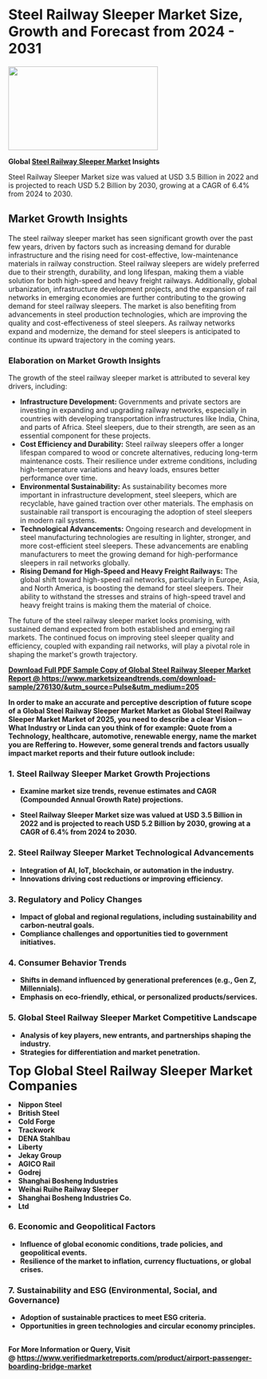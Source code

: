 <H1>Steel Railway Sleeper Market Size, Growth and Forecast from 2024 - 2031</H1><img class="aligncenter size-medium wp-image-584254" src="https://thirdeyenews.in/wp-content/uploads/2024/09/Global-Market-Research-300x168.jpeg" alt="" width="300" height="168" /><p><strong>Global&nbsp;<a href="https://www.marketsizeandtrends.com/download-sample/276130/&amp;utm_source=Pulse&amp;utm_medium=205">Steel Railway Sleeper Market</a> Insights</strong></p><p>Steel Railway Sleeper Market size was valued at USD 3.5 Billion in 2022 and is projected to reach USD 5.2 Billion by 2030, growing at a CAGR of 6.4% from 2024 to 2030.</p><p><h2>Market Growth Insights</h2> <p>The steel railway sleeper market has seen significant growth over the past few years, driven by factors such as increasing demand for durable infrastructure and the rising need for cost-effective, low-maintenance materials in railway construction. Steel railway sleepers are widely preferred due to their strength, durability, and long lifespan, making them a viable solution for both high-speed and heavy freight railways. Additionally, global urbanization, infrastructure development projects, and the expansion of rail networks in emerging economies are further contributing to the growing demand for steel railway sleepers. The market is also benefiting from advancements in steel production technologies, which are improving the quality and cost-effectiveness of steel sleepers. As railway networks expand and modernize, the demand for steel sleepers is anticipated to continue its upward trajectory in the coming years.</p> <p><strong><a href="#"></a></strong></p> <h3>Elaboration on Market Growth Insights</h3> <p>The growth of the steel railway sleeper market is attributed to several key drivers, including:</p> <ul> <li><strong>Infrastructure Development:</strong> Governments and private sectors are investing in expanding and upgrading railway networks, especially in countries with developing transportation infrastructures like India, China, and parts of Africa. Steel sleepers, due to their strength, are seen as an essential component for these projects.</li> <li><strong>Cost Efficiency and Durability:</strong> Steel railway sleepers offer a longer lifespan compared to wood or concrete alternatives, reducing long-term maintenance costs. Their resilience under extreme conditions, including high-temperature variations and heavy loads, ensures better performance over time.</li> <li><strong>Environmental Sustainability:</strong> As sustainability becomes more important in infrastructure development, steel sleepers, which are recyclable, have gained traction over other materials. The emphasis on sustainable rail transport is encouraging the adoption of steel sleepers in modern rail systems.</li> <li><strong>Technological Advancements:</strong> Ongoing research and development in steel manufacturing technologies are resulting in lighter, stronger, and more cost-efficient steel sleepers. These advancements are enabling manufacturers to meet the growing demand for high-performance sleepers in rail networks globally.</li> <li><strong>Rising Demand for High-Speed and Heavy Freight Railways:</strong> The global shift toward high-speed rail networks, particularly in Europe, Asia, and North America, is boosting the demand for steel sleepers. Their ability to withstand the stresses and strains of high-speed travel and heavy freight trains is making them the material of choice.</li> </ul> <p>The future of the steel railway sleeper market looks promising, with sustained demand expected from both established and emerging rail markets. The continued focus on improving steel sleeper quality and efficiency, coupled with expanding rail networks, will play a pivotal role in shaping the market's growth trajectory.</p> <p><strong><a href="#"></p><p><span class=""><strong>Download Full PDF Sample Copy of Global Steel Railway Sleeper Market Report</strong> @ <a href="https://www.marketsizeandtrends.com/download-sample/276130/&amp;utm_source=Pulse&amp;utm_medium=205" target="_blank">https://www.marketsizeandtrends.com/download-sample/276130/&amp;utm_source=Pulse&amp;utm_medium=205</a></span></p><p>In order to make an accurate and perceptive description of future scope of a Global&nbsp;Steel Railway Sleeper Market Market as Global&nbsp;Steel Railway Sleeper Market Market of 2025, you need to describe a clear Vision &ndash; What Industry or Linda can you think of for example: Quote from a Technology, healthcare, automotive, renewable energy, name the market you are Reffering to. However, some general trends and factors usually impact market reports and their future outlook include:</p><h3>1.&nbsp;<strong>Steel Railway Sleeper Market Growth Projections</strong></h3><ul><li>Examine market size trends, revenue estimates and CAGR (Compounded Annual Growth Rate) projections.</li><li><p>Steel Railway Sleeper Market size was valued at USD 3.5 Billion in 2022 and is projected to reach USD 5.2 Billion by 2030, growing at a CAGR of 6.4% from 2024 to 2030.</p></li></ul><h3>2.&nbsp;<strong>Steel Railway Sleeper Market Technological Advancements</strong></h3><ul><li>Integration of AI, IoT, blockchain, or automation in the industry.</li><li>Innovations driving cost reductions or improving efficiency.</li></ul><h3>3.&nbsp;<strong>Regulatory and Policy Changes</strong></h3><ul><li>Impact of global and regional regulations, including sustainability and carbon-neutral goals.</li><li>Compliance challenges and opportunities tied to government initiatives.</li></ul><h3>4.&nbsp;<strong>Consumer Behavior Trends</strong></h3><ul><li>Shifts in demand influenced by generational preferences (e.g., Gen Z, Millennials).</li><li>Emphasis on eco-friendly, ethical, or personalized products/services.</li></ul><h3>5.&nbsp;<strong>Global Steel Railway Sleeper Market Competitive Landscape</strong></h3><ul><li>Analysis of key players, new entrants, and partnerships shaping the industry.</li><li>Strategies for differentiation and market penetration.</li></ul><p data-pm-slice="1 1 []"><span style="color: inherit; font-family: inherit; font-size: 25px;">Top Global Steel Railway Sleeper Market Companies</span></p><div class="" data-test-id=""><p><li>Nippon Steel</li><li> British Steel</li><li> Cold Forge</li><li> Trackwork</li><li> DENA Stahlbau</li><li> Liberty</li><li> Jekay Group</li><li> AGICO Rail</li><li> Godrej</li><li> Shanghai Bosheng Industries</li><li> Weihai Ruihe Railway Sleeper</li><li> Shanghai Bosheng Industries Co.</li><li> Ltd</li></p></div><h3>6.&nbsp;<strong>Economic and Geopolitical Factors</strong></h3><ul><li>Influence of global economic conditions, trade policies, and geopolitical events.</li><li>Resilience of the market to inflation, currency fluctuations, or global crises.</li></ul><h3>7.&nbsp;<strong>Sustainability and ESG (Environmental, Social, and Governance)</strong></h3><ul><li>Adoption of sustainable practices to meet ESG criteria.</li><li>Opportunities in green technologies and circular economy principles.</li></ul><h2><strong style="font-size: 14px;">For More Information or Query, Visit @&nbsp;</strong><a style="background-color: #ffffff; font-size: 14px;" href="https://www.marketsizeandtrends.com/report/steel-railway-sleeper-market/" target="_blank">https://www.verifiedmarketreports.com/product/airport-passenger-boarding-bridge-market</a></h2>
